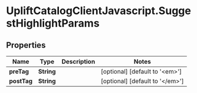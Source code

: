 # UpliftCatalogClientJavascript.SuggestHighlightParams

## Properties

Name | Type | Description | Notes
------------ | ------------- | ------------- | -------------
**preTag** | **String** |  | [optional] [default to &#39;&lt;em&gt;&#39;]
**postTag** | **String** |  | [optional] [default to &#39;&lt;/em&gt;&#39;]


